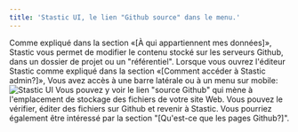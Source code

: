 ```yaml
---
title: 'Stastic UI, le lien "Github source" dans le menu.'
---
```

Comme expliqué dans la section «[À qui appartiennent mes données]», Stastic vous permet de modifier le contenu stocké sur les serveurs Github, dans un dossier de projet ou un "référentiel". Lorsque vous ouvrez l'éditeur Stastic comme expliqué dans la section «[Comment accéder à Stastic admin?]», Vous avez accès à une barre latérale ou à un menu sur mobile:![Stastic UI](https://www.stastic.net//assets/2019-08-03-775924.png) Vous pouvez y voir le lien "source Github" qui mène à l'emplacement de stockage des fichiers de votre site Web. Vous pouvez le vérifier, éditer des fichiers sur Github et revenir à Stastic. Vous pourriez également être intéressé par la section "[Qu'est-ce que les pages Github?]".
